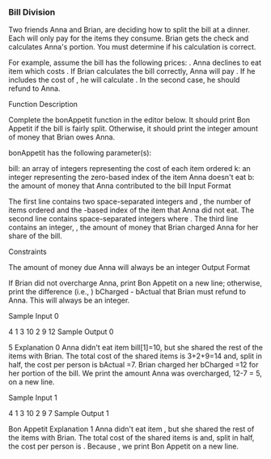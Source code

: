 ### Bill Division

Two friends Anna and Brian, are deciding how to split the bill at a dinner. Each will only pay for the items they consume. Brian gets the check and calculates Anna's portion. You must determine if his calculation is correct.

For example, assume the bill has the following prices: . Anna declines to eat item which costs . If Brian calculates the bill correctly, Anna will pay . If he includes the cost of , he will calculate . In the second case, he should refund to Anna.

Function Description

Complete the bonAppetit function in the editor below. It should print Bon Appetit if the bill is fairly split. Otherwise, it should print the integer amount of money that Brian owes Anna.

bonAppetit has the following parameter(s):

bill: an array of integers representing the cost of each item ordered
k: an integer representing the zero-based index of the item Anna doesn't eat
b: the amount of money that Anna contributed to the bill
Input Format

The first line contains two space-separated integers and , the number of items ordered and the -based index of the item that Anna did not eat.
The second line contains space-separated integers where .
The third line contains an integer, , the amount of money that Brian charged Anna for her share of the bill.

Constraints

The amount of money due Anna will always be an integer
Output Format

If Brian did not overcharge Anna, print Bon Appetit on a new line; otherwise, print the difference (i.e., ) bCharged - bActual that Brian must refund to Anna. This will always be an integer.

Sample Input 0

4 1
3 10 2 9
12
Sample Output 0

5
Explanation 0
Anna didn't eat item bill[1]=10, but she shared the rest of the items with Brian. The total cost of the shared items is 3+2+9=14 and, split in half, the cost per person is bActual =7. Brian charged her bCharged =12 for her portion of the bill. We print the amount Anna was overcharged, 12-7 = 5, on a new line.

Sample Input 1

4 1
3 10 2 9
7
Sample Output 1

Bon Appetit
Explanation 1
Anna didn't eat item , but she shared the rest of the items with Brian. The total cost of the shared items is and, split in half, the cost per person is . Because , we print Bon Appetit on a new line.
